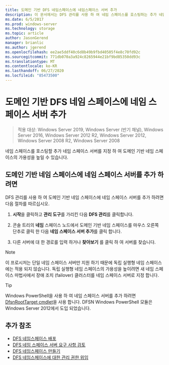 ```yaml
---
title: 도메인 기반 DFS 네임스페이스에 네임스페이스 서버 추가
description: 이 문서에서는 DFS 관리를 사용 하 여 네임 스페이스를 호스팅하는 추가 네임 스페이스 서버를 지정 하는 방법을 설명 합니다.
ms.date: 6/5/2017
ms.prod: windows-server
ms.technology: storage
ms.topic: article
author: JasonGerend
manager: brianlic
ms.author: jgerend
ms.openlocfilehash: ee2ae5ddf40c6d8b49b9fbd40505f4e8c70fd92c
ms.sourcegitcommit: 771db070a3a924c8265944e21bf9bd85350dd93c
ms.translationtype: MT
ms.contentlocale: ko-KR
ms.lasthandoff: 06/27/2020
ms.locfileid: "85473500"
---
```

# <a name="add-namespace-servers-to-a-domain-based-dfs-namespace"></a>도메인 기반 DFS 네임 스페이스에 네임 스페이스 서버 추가

> 적용 대상: Windows Server 2019, Windows Server (반기 채널), Windows Server 2016, Windows Server 2012 R2, Windows Server 2012, Windows Server 2008 R2, Windows Server 2008

네임 스페이스를 호스팅할 추가 네임 스페이스 서버를 지정 하 여 도메인 기반 네임 스페이스의 가용성을 높일 수 있습니다.

## <a name="to-add-a-namespace-server-to-a-domain-based-namespace"></a>도메인 기반 네임 스페이스에 네임 스페이스 서버를 추가 하려면

DFS 관리를 사용 하 여 도메인 기반 네임 스페이스에 네임 스페이스 서버를 추가 하려면 다음 절차를 따르십시오.

1.  **시작**을 클릭하고 **관리 도구**를 가리킨 다음 **DFS 관리**를 클릭합니다.

2.  콘솔 트리의 **네임** 스페이스 노드에서 도메인 기반 네임 스페이스를 마우스 오른쪽 단추로 클릭 한 다음 **네임 스페이스 서버 추가**를 클릭 합니다.

3.  다른 서버에 대 한 경로를 입력 하거나 **찾아보기** 를 클릭 하 여 서버를 찾습니다.

> [!NOTE]
> 이 프로시저는 단일 네임 스페이스 서버만 지원 하기 때문에 독립 실행형 네임 스페이스에는 적용 되지 않습니다. 독립 실행형 네임 스페이스의 가용성을 높이려면 새 네임 스페이스 마법사에서 장애 조치 (failover) 클러스터를 네임 스페이스 서버로 지정 합니다.


> [!TIP]
> Windows PowerShell을 사용 하 여 네임 스페이스 서버를 추가 하려면 [DfsnRootTarget cmdlet](https://docs.microsoft.com/powershell/module/dfsn/new-dfsnroottarget)을 사용 합니다. DFSN Windows PowerShell 모듈은 Windows Server 2012에서 도입 되었습니다.

## <a name="additional-references"></a>추가 참조

-   [DFS 네임스페이스 배포](deploying-dfs-namespaces.md)
-   [DFS 네임 스페이스 서버 요구 사항 검토](https://technet.microsoft.com/library/cc753448(v=ws.11).aspx)
-   [DFS 네임스페이스 만들기](create-a-dfs-namespace.md)
-   [DFS 네임스페이스에 대한 관리 권한 위임](delegate-management-permissions-for-dfs-namespaces.md)

